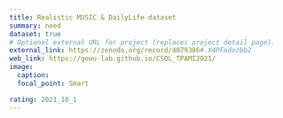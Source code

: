 ```yaml
---
title: Realistic MUSIC & DailyLife dataset
summary: need
dataset: true
# Optional external URL for project (replaces project detail page).
external_link: https://zenodo.org/record/4079386#.X4PFodozbb2
web_link: https://gewu-lab.github.io/CSOL_TPAMI2021/
image:
  caption: 
  focal_point: Smart

rating: 2021_10_1
---
```

